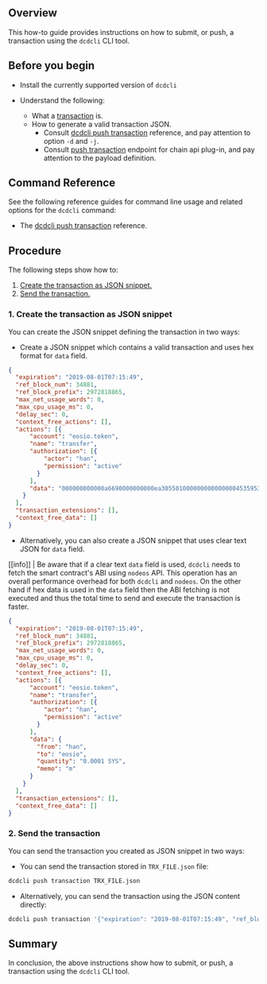 ## Overview

This how-to guide provides instructions on how to submit, or push, a transaction using the `dcdcli` CLI tool.

## Before you begin

* Install the currently supported version of `dcdcli`

* Understand the following:
  * What a [transaction](https://developers.eos.io/welcome/latest/glossary/index/#transaction) is.
  * How to generate a valid transaction JSON.
    * Consult [dcdcli push transaction](https://developers.eos.io/manuals/eos/v2.1/dcdcli/command-reference/push/push-transaction) reference, and pay attention to option `-d` and `-j`.
    * Consult [push transaction](https://developers.eos.io/manuals/eos/v2.1/nodeos/plugins/chain_api_plugin/api-reference/index#operation/push_transaction) endpoint for chain api plug-in, and pay attention to the payload definition.

## Command Reference

See the following reference guides for command line usage and related options for the `dcdcli` command:

* The [dcdcli push transaction](https://developers.eos.io/manuals/eos/v2.1/dcdcli/command-reference/push/push-transaction) reference.

## Procedure

The following steps show how to:

1. [Create the transaction as JSON snippet.](#1-create-the-transaction-as-json-snippet)
2. [Send the transaction.](#2-send-the-transaction)

### 1. Create the transaction as JSON snippet

You can create the JSON snippet defining the transaction in two ways:

* Create a JSON snippet which contains a valid transaction and uses hex format for `data` field.

```JSON
{
  "expiration": "2019-08-01T07:15:49",
  "ref_block_num": 34881,
  "ref_block_prefix": 2972818865,
  "max_net_usage_words": 0,
  "max_cpu_usage_ms": 0,
  "delay_sec": 0,
  "context_free_actions": [],
  "actions": [{
      "account": "eosio.token",
      "name": "transfer",
      "authorization": [{
          "actor": "han",
          "permission": "active"
        }
      ],
      "data": "000000000000a6690000000000ea305501000000000000000453595300000000016d"
    }
  ],
  "transaction_extensions": [],
  "context_free_data": []
}
```

* Alternatively, you can also create a JSON snippet that uses clear text JSON for `data` field.

[[info]]
| Be aware that if a clear text `data` field is used, `dcdcli` needs to fetch the smart contract's ABI using `nodeos` API. This operation has an overall performance overhead for both `dcdcli` and `nodeos`. On the other hand if hex data is used in the `data` field then the ABI fetching is not executed and thus the total time to send and execute the transaction is faster.

```json
{
  "expiration": "2019-08-01T07:15:49",
  "ref_block_num": 34881,
  "ref_block_prefix": 2972818865,
  "max_net_usage_words": 0,
  "max_cpu_usage_ms": 0,
  "delay_sec": 0,
  "context_free_actions": [],
  "actions": [{
      "account": "eosio.token",
      "name": "transfer",
      "authorization": [{
          "actor": "han",
          "permission": "active"
        }
      ],
      "data": {
        "from": "han",
        "to": "eosio",
        "quantity": "0.0001 SYS",
        "memo": "m"
      }
    }
  ],
  "transaction_extensions": [],
  "context_free_data": []
}
```

### 2. Send the transaction

You can send the transaction you created as JSON snippet in two ways:

* You can send the transaction stored in `TRX_FILE.json` file:

```sh
dcdcli push transaction TRX_FILE.json
```

* Alternatively, you can send the transaction using the JSON content directly:

```sh
dcdcli push transaction '{"expiration": "2019-08-01T07:15:49", "ref_block_num": 34881,"ref_block_prefix": 2972818865,"max_net_usage_words": 0,"max_cpu_usage_ms": 0,"delay_sec": 0,"context_free_actions": [],"actions": [{"account": "eosio.token","name": "transfer","authorization": [{"actor": "han","permission": "active"}],"data": {"from": "han","to": "eosio","quantity": "0.0001 SYS","memo": "m"}}],"transaction_extensions": [],"context_free_data": []}'
```

## Summary

In conclusion, the above instructions show how to submit, or push, a transaction using the `dcdcli` CLI tool.
